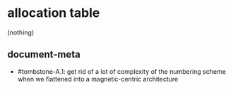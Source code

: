 # allocation table

(nothing)




## document-meta

  - #tombstone-A.1: get rid of a lot of complexity of the numbering
    scheme when we flattened into a magnetic-centric architecture

